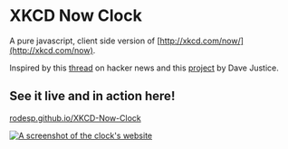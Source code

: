 # XKCD Now Clock

A pure javascript, client side version of [http://xkcd.com/now/](http://xkcd.com/now).

Inspired by this [thread](https://news.ycombinator.com/item?id=7384025) on hacker news and this [project](https://github.com/meandavejustice/xkcd-now) by Dave Justice.


## See it live and in action here!
[rodesp.github.io/XKCD-Now-Clock](https://rodesp.github.io/XKCD-Now-Clock)

<a href="https://rodesp.github.io/XKCD-Now-Clock" target="_blank">![A screenshot of the clock's website](https://github.com/RodEsp/XKCD-Now-Clock/assets/1084688/844add79-d15b-4eb0-b147-55c921fe5464)</a>
